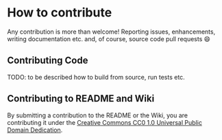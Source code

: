 # How to contribute

Any contribution is more than welcome! Reporting issues, enhancements, writing documentation etc. and, of course, source code pull requests :smile:

## Contributing Code
TODO: to be described how to build from source, run tests etc.

## Contributing to README and Wiki
By submitting a contribution to the README or the Wiki, you are contributing it under the [Creative Commons CC0 1.0 Universal Public Domain Dedication](http://creativecommons.org/publicdomain/zero/1.0/).
